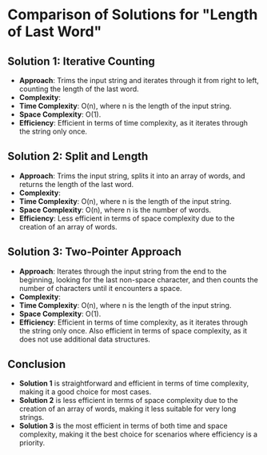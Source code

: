 # Comparison of Solutions for "Length of Last Word"

## Solution 1: Iterative Counting

- **Approach**: Trims the input string and iterates through it from right to left, counting the length of the last word.
- **Complexity**:
- **Time Complexity**: O(n), where n is the length of the input string.
- **Space Complexity**: O(1).
- **Efficiency**: Efficient in terms of time complexity, as it iterates through the string only once.

## Solution 2: Split and Length

- **Approach**: Trims the input string, splits it into an array of words, and returns the length of the last word.
- **Complexity**:
- **Time Complexity**: O(n), where n is the length of the input string.
- **Space Complexity**: O(n), where n is the number of words.
- **Efficiency**: Less efficient in terms of space complexity due to the creation of an array of words.

## Solution 3: Two-Pointer Approach

- **Approach**: Iterates through the input string from the end to the beginning, looking for the last non-space character, and then counts the number of characters until it encounters a space.
- **Complexity**:
- **Time Complexity**: O(n), where n is the length of the input string.
- **Space Complexity**: O(1).
- **Efficiency**: Efficient in terms of time complexity, as it iterates through the string only once. Also efficient in terms of space complexity, as it does not use additional data structures.

## Conclusion

- **Solution 1** is straightforward and efficient in terms of time complexity, making it a good choice for most cases.
- **Solution 2** is less efficient in terms of space complexity due to the creation of an array of words, making it less suitable for very long strings.
- **Solution 3** is the most efficient in terms of both time and space complexity, making it the best choice for scenarios where efficiency is a priority.
